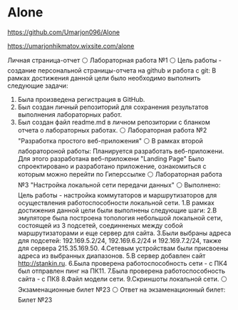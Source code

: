 # Alone


https://github.com/Umarjon096/Alone


https://umarjonhikmatov.wixsite.com/alone


Личная страница-отчет
⚪️ Лабораторная работа №1 ⚪️
Цель работы - создание персональной страницы-отчета на github и работа с git:
В рамках достижения данной цели было необходимо выполнить следующие задачи:
1. Была произведена регистрация в GitHub.
2. Был создан личный репозиторий для сохранения результатов выполнения лабораторных работ.
3. Был создан файл readme.md в личном репозитории с бланком отчета о лабораторных работах.
⚪️ Лабораторная работа №2 "Разработка простого веб-приложения" ⚪️
В рамках второй лаборатороной работы:
Планируется разработать веб-приложени. Для этого разработана веб-приложени "Landing Page"
Было спроектировано и разработано приложение, ознакомиться с которым можно перейти по Гиперссылке
⚪️ Лабораторная работа №3 "Настройка локальной сети передачи данных" ⚪️
Выполнено:
Цель работы - настройка коммутаторов и маршрутизаторов для осуществления работоспособности локальной сети.
1.В рамках достижения данной цели были выполнены следующие шаги:
2.В эмуляторе была построена топология небольшой локальной сети, состоящей из 3 подсетей, соединненых между собой маршрутизаторами и еще сервер для сайта.
3.Были выбраны адреса для подсетей: 192.169.5.2/24, 192.169.6.2/24 и 192.169.7.2/24, также для сервера 215.35.169.50.
4.Сетевым устройствам были присвоены адреса из выбранных диапазонов.
5.В сервер добавлен сайт http://stankin.ru.
6.Была проверена работоспособность сети - с ПК4 был отправлен пинг на ПК11.
7.Была проверена работоспособность сайта - с ПК8
8.Файл модели сети.
9.Скриншоты локальной сети.
⚪️ Экзаменационные билет №23 ⚪️
Ответ на экзаменационный билет: Билет №23

